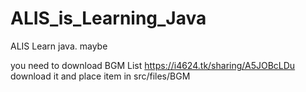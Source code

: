 # ALIS_is_Learning_Java
ALIS Learn java. maybe 

you need to download BGM List 
https://i4624.tk/sharing/A5JOBcLDu 
download it 
and place item in src/files/BGM
